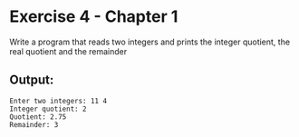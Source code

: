 # Exercise 4 - Chapter 1
Write a program that reads two integers and prints the integer quotient, the real quotient and the remainder

## Output:
```
Enter two integers: 11 4
Integer quotient: 2
Quotient: 2.75
Remainder: 3
```